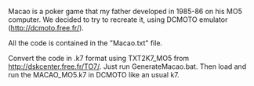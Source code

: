 Macao is a poker game that my father developed in 1985-86 on his MO5 computer.
We decided to try to recreate it, using DCMOTO emulator (http://dcmoto.free.fr/).

All the code is contained in the "Macao.txt" file.

Convert the code in .k7 format using TXT2K7_MO5 from http://dskcenter.free.fr/TO7/. Just run GenerateMacao.bat.
Then load and run the MACAO_MO5.k7 in DCMOTO like an usual k7.
